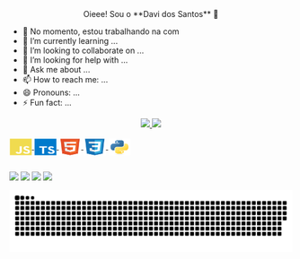 <div align="center">
  Oieee! Sou o **Davi dos Santos** 👋
</div>


- 🔭 No momento, estou trabalhando na com 
- 🌱 I’m currently learning ...
- 👯 I’m looking to collaborate on ...
- 🤔 I’m looking for help with ...
- 💬 Ask me about ...
- 📫 How to reach me: ...
- 😄 Pronouns: ...
- ⚡ Fun fact: ...

<div align="center">
  <a href="https://github.com/davi1701">
  <img height="180em" src="https://github-readme-stats.vercel.app/api?username=Davi1701&show_icons=true&theme=github_dark&include_all_commits=true&count_private=true"/>
  <img height="180em" src="https://github-readme-stats.vercel.app/api/top-langs/?username=Davi1701&layout=compact&langs_count=7&theme=github_dark"/>
</div>


<div style="display: inline_block"><br>
  <img align="center" alt="Rafa-Js" height="30" width="40" src="https://raw.githubusercontent.com/devicons/devicon/master/icons/javascript/javascript-plain.svg">
  <img align="center" alt="Rafa-Ts" height="30" width="40" src="https://raw.githubusercontent.com/devicons/devicon/master/icons/typescript/typescript-plain.svg">
  <img align="center" alt="Rafa-HTML" height="30" width="40" src="https://raw.githubusercontent.com/devicons/devicon/master/icons/html5/html5-original.svg">
  <img align="center" alt="Rafa-CSS" height="30" width="40" src="https://raw.githubusercontent.com/devicons/devicon/master/icons/css3/css3-original.svg">
  <img align="center" alt="Rafa-Python" height="30" width="40" src="https://raw.githubusercontent.com/devicons/devicon/master/icons/python/python-original.svg">

</div>
  
  ##
  
<div> 
  <a href="https://www.instagram.com/davidossantos.pereira/?hl=pt-br" target="_blank"><img height="30em" src="https://th.bing.com/th/id/R.097b77494452f9352630bcf79697db4d?rik=cXUuSuzxUMC4SQ&riu=http%3a%2f%2fwww.pngimagenes.com%2fuploads%2fpng-gratis%2fPng-Instagram-Logo-Gratis-Cortar-ks92GI.png&ehk=EbpxHosM3BBiLydbHws2JBJA8rCXe5hPI2j3WRoXm5M%3d&risl=&pid=ImgRaw&r=0" target="_blank"></a>
 <a href="https://discord.gg/GGuXET64" target="_blank"><img height="30em" src="https://pnggrid.com/wp-content/uploads/2021/05/Discord-Logo-Circle-1024x1024.png" target="_blank"></a> 
  <a href = "davi.spereira1@gmail.com"><img height="25em" src="https://logodownload.org/wp-content/uploads/2018/03/gmail-logo-16.png" target="_blank"></a>
  <a href="https://www.linkedin.com/in/davi-dos-santos-1701/" target="_blank"> <img height="30em" src="https://t.ctcdn.com.br/o6YUYZNxhn1ob0FEjQo-a7KapYU=/400x400/smart/i490027.jpeg" target="_blank"></a> 
 
  ![Snake animation](https://github.com/davi1701/davi1701/blob/output/github-contribution-grid-snake.svg)
 
</div>
